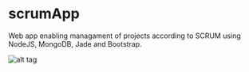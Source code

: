 # scrumApp
Web app enabling managament of projects according to SCRUM using NodeJS, MongoDB, Jade and Bootstrap.

![alt tag](http://i.imgur.com/IcZboDm.png)

